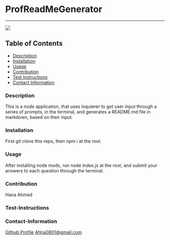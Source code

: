 # ProfReadMeGenerator
----
<a href="https://img.shields.io/badge/License-MIT-brightgreen"><img src="https://img.shields.io/badge/License-MIT-brightgreen"></a>
## Table of Contents
- [Description](#description)
- [Installation](#installation)
- [Usage](#usage)
- [Contribution](#contribution)
- [Test Instructions](#test-instructions)
- [Contact Information](#contact-information)
### Description
This is a node application, that uses inquierer to get user input through a series of prompts, in the terminal, and generates a README.md file in markdown, based on their input.
### Installation
First git clone this repo, then npm i at the root.
### Usage
After installing node mods, run node index.js at the root, and submit your answers to each question through the terminal.
### Contribution
Hana Ahmed
### Test-Instructions

### Contact-Information
[Github Profile](https://github.com/Ahha0801)
Ahha0801@gmail.com
